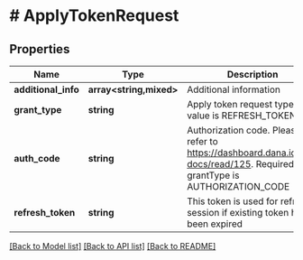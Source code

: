 # # ApplyTokenRequest

## Properties

Name | Type | Description | Notes
------------ | ------------- | ------------- | -------------
**additional_info** | **array<string,mixed>** | Additional information | [optional]
**grant_type** | **string** | Apply token request type. The value is REFRESH_TOKEN |
**auth_code** | **string** | Authorization code. Please refer to https://dashboard.dana.id/api-docs/read/125. Required if grantType is AUTHORIZATION_CODE |
**refresh_token** | **string** | This token is used for refresh session if existing token has been expired |

[[Back to Model list]](../../README.md#models) [[Back to API list]](../../README.md#endpoints) [[Back to README]](../../README.md)
